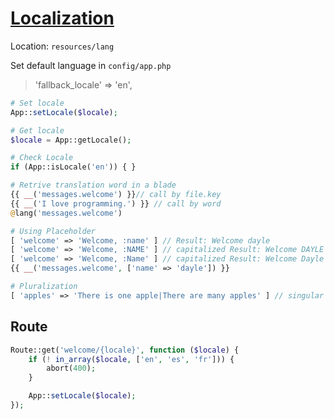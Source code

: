 # [Localization](https://laravel.com/docs/7.x/localization)
Location: `resources/lang`

Set default language in `config/app.php`
> 'fallback_locale' => 'en',

```php
# Set locale
App::setLocale($locale);

# Get locale
$locale = App::getLocale();

# Check Locale
if (App::isLocale('en')) { }

# Retrive translation word in a blade
{{ __('messages.welcome') }}// call by file.key
{{ __('I love programming.') }} // call by word
@lang('messages.welcome')

# Using Placeholder
[ 'welcome' => 'Welcome, :name' ] // Result: Welcome dayle
[ 'welcome' => 'Welcome, :NAME' ] // capitalized Result: Welcome DAYLE
[ 'welcome' => 'Welcome, :Name' ] // capitalized Result: Welcome Dayle
{{ __('messages.welcome', ['name' => 'dayle']) }}

# Pluralization
[ 'apples' => 'There is one apple|There are many apples' ] // singular | Plural
```

## Route
```php
Route::get('welcome/{locale}', function ($locale) {
    if (! in_array($locale, ['en', 'es', 'fr'])) {
        abort(400);
    }

    App::setLocale($locale);
});
```
